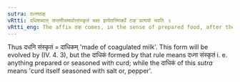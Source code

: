 ```yaml
---
sutra: दध्नष्ठक्
vRtti: दधिशब्दात् सप्तमीसमर्थात्संस्कृतं भक्षा इत्येतस्मिन्नर्थे ठक् प्रत्ययो भवति ॥
vRtti_eng: The affix ठक् comes, in the sense of prepared food, after the word \"_dadhi_\" ending in the locative case in construction.
---
```

Thus दधनि संस्कृतं = दाधिकम् 'made of coagulated milk'. This form will be evolved by (IV. 4. 3), but the दाधिकं formed by that rule means दध्ना संस्कृतं i. e. anything prepared or seasoned with curd; while the दाधिकं of this _sutra_ means 'curd itself seasoned with salt or, pepper'.
